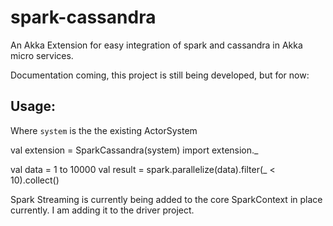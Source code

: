 spark-cassandra
===============

An Akka Extension for easy integration of spark and cassandra in Akka micro services.

Documentation coming, this project is still being developed, but for now:

## Usage:
Where `system` is the the existing ActorSystem

val extension = SparkCassandra(system)
import extension._

val data = 1 to 10000
val result = spark.parallelize(data).filter(_ < 10).collect()

Spark Streaming is currently being added to the core SparkContext in place currently. I am adding it to the
driver project.

